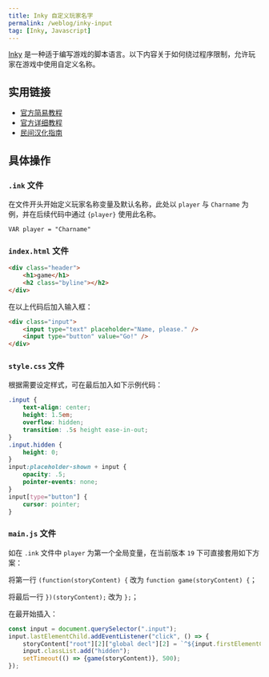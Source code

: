 ```yaml
---
title: Inky 自定义玩家名字
permalink: /weblog/inky-input
tag: [Inky, Javascript]
---
```



[Inky](https://www.inklestudios.com/ink/) 是一种适于编写游戏的脚本语言。以下内容关于如何绕过程序限制，允许玩家在游戏中使用自定义名称。

<!-- more -->

## 实用链接

- [官方简易教程](https://www.inklestudios.com/ink/web-tutorial/)
- [官方详细教程](https://github.com/inkle/ink/blob/master/Documentation/WritingWithInk.md)
- [民间汉化指南](https://www.yuque.com/inky)

## 具体操作

### `.ink` 文件

在文件开头开始定义玩家名称变量及默认名称，此处以 `player` 与 `Charname` 为例，并在后续代码中通过 `{player}` 使用此名称。

```
VAR player = "Charname"
```

### `index.html` 文件

```html
<div class="header">
	<h1>game</h1>
	<h2 class="byline"></h2>
</div>
```

在以上代码后加入输入框：

```html
<div class="input">
	<input type="text" placeholder="Name, please." />
	<input type="button" value="Go!" />
</div>
```

### `style.css` 文件

根据需要设定样式，可在最后加入如下示例代码：

```css
.input {
	text-align: center;
	height: 1.5em;
	overflow: hidden;
	transition: .5s height ease-in-out;
}
.input.hidden {
	height: 0;
}
input:placeholder-shown + input {
	opacity: .5;
	pointer-events: none;
}
input[type="button"] {
	cursor: pointer;
}
```

### `main.js` 文件

如在 `.ink` 文件中 `player` 为第一个全局变量，在当前版本 `19` 下可直接套用如下方案：

将第一行 `(function(storyContent) {` 改为 `function game(storyContent) {`；

将最后一行 `})(storyContent);` 改为 `};`；

在最开始插入：

```javascript
const input = document.querySelector(".input");
input.lastElementChild.addEventListener("click", () => {
	storyContent["root"][2]["global decl"][2] = `^${input.firstElementChild.value}`;
	input.classList.add("hidden");
	setTimeout(() => {game(storyContent)}, 500);
});
```
